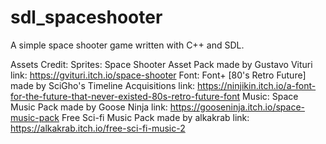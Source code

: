 # sdl_spaceshooter
A simple space shooter game written with C++ and SDL.

Assets Credit:
Sprites: Space Shooter Asset Pack made by Gustavo Vituri
      link: https://gvituri.itch.io/space-shooter
Font: Font+ [80's Retro Future] made by SciGho's Timeline Acquisitions
      link: https://ninjikin.itch.io/a-font-for-the-future-that-never-existed-80s-retro-future-font
Music: Space Music Pack made by Goose Ninja
      link: https://gooseninja.itch.io/space-music-pack
       Free Sci-fi Music Pack made by alkakrab
      link: https://alkakrab.itch.io/free-sci-fi-music-2